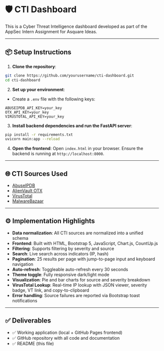 
# 🛡️ CTI Dashboard

This is a Cyber Threat Intelligence dashboard developed as part of the AppSec Intern Assignment for Asquare Ideas.

---

## 📦 Setup Instructions

1. **Clone the repository**:
```bash
git clone https://github.com/yourusername/cti-dashboard.git
cd cti-dashboard
```

2. **Set up your environment**:
- Create a `.env` file with the following keys:
```
ABUSEIPDB_API_KEY=your_key
OTX_API_KEY=your_key
VIRUSTOTAL_API_KEY=your_key
```

3. **Install backend dependencies and run the FastAPI server**:
```bash
pip install -r requirements.txt
uvicorn main:app --reload
```

4. **Open the frontend**:
Open `index.html` in your browser. Ensure the backend is running at `http://localhost:8000`.

---

## 🌐 CTI Sources Used

- [AbuseIPDB](https://www.abuseipdb.com/)
- [AlienVault OTX](https://otx.alienvault.com/)
- [VirusTotal](https://www.virustotal.com/)
- [MalwareBazaar](https://bazaar.abuse.ch/)

---

## ⚙️ Implementation Highlights

- **Data normalization**: All CTI sources are normalized into a unified schema
- **Frontend**: Built with HTML, Bootstrap 5, JavaScript, Chart.js, CountUp.js
- **Filtering**: Supports filtering by severity and source
- **Search**: Live search across indicators (IP, hash)
- **Pagination**: 25 results per page with jump-to-page input and keyboard navigation
- **Auto-refresh**: Toggleable auto-refresh every 30 seconds
- **Theme toggle**: Fully responsive dark/light mode
- **Visualization**: Pie and bar charts for source and severity breakdown
- **VirusTotal Lookup**: Real-time IP lookup with JSON viewer, severity badge, VT link, and copy-to-clipboard
- **Error handling**: Source failures are reported via Bootstrap toast notifications

---

## ✅ Deliverables

- ✅ Working application (local + GitHub Pages frontend)
- ✅ GitHub repository with all code and documentation
- ✅ README (this file)
